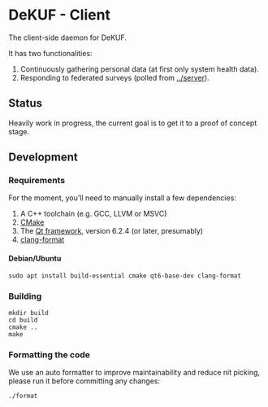 # DeKUF - Client

The client-side daemon for DeKUF.

It has two functionalities:

1. Continuously gathering personal data (at first only system health data).
2. Responding to federated surveys (polled from [../server](../server)).

## Status

Heavily work in progress, the current goal is to get it to a proof of concept
stage.

## Development

### Requirements

For the moment, you'll need to manually install a few dependencies:

1. A C++ toolchain (e.g. GCC, LLVM or MSVC)
2. [CMake](https://cmake.org/)
3. The [Qt framework](https://www.qt.io/product/qt6), version 6.2.4 (or later,
   presumably)
4. [clang-format](https://clang.llvm.org/docs/ClangFormat.html)

#### Debian/Ubuntu

    sudo apt install build-essential cmake qt6-base-dev clang-format

### Building

    mkdir build
    cd build
    cmake ..
    make

### Formatting the code

We use an auto formatter to improve maintainability and reduce nit picking,
please run it before committing any changes:

    ./format
